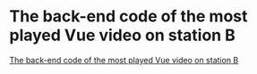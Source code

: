 # The back-end code of the most played Vue video on station B
[The back-end code of the most played Vue video on station B](https://aiwithcloud.com/2022/09/19/the_back_end_code_of_the_most_played_vue_video_on_station_b/)
